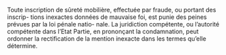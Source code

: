 Toute inscription de sûreté mobilière, effectuée par fraude, ou portant des inscrip-
tions inexactes données de mauvaise foi, est punie des peines prévues par la loi pénale natio-
nale.
La juridiction compétente, ou l’autorité compétente dans l’Etat Partie, en prononçant la
condamnation, peut ordonner la rectification de la mention inexacte dans les termes qu’elle
détermine.